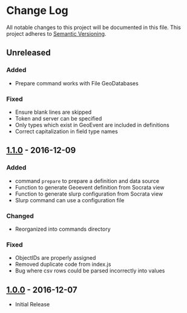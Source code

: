# Change Log
All notable changes to this project will be documented in this file.
This project adheres to [Semantic Versioning](http://semver.org/).

## Unreleased
### Added
* Prepare command works with File GeoDatabases

### Fixed
* Ensure blank lines are skipped
* Token and server can be specified
* Only types which exist in GeoEvent are included in definitions
* Correct capitalization in field type names

## [1.1.0] - 2016-12-09
### Added
* command `prepare` to prepare a definition and data source
* Function to generate Geoevent definition from Socrata view
* Function to generate slurp configuration from Socrata view
* Slurp command can use a configuration file

### Changed
* Reorganized into commands directory

### Fixed
* ObjectIDs are properly assigned
* Removed duplicate code from index.js
* Bug where csv rows could be parsed incorrectly into values

## [1.0.0] - 2016-12-07
* Initial Release

[1.1.0]: https://github.com/dmfenton/fatstraw/compare/v1.0.0...v1.1.0
[1.0.0]: https://github.com/dmfenton/fatstraw/releases/tag/v1.0.0

